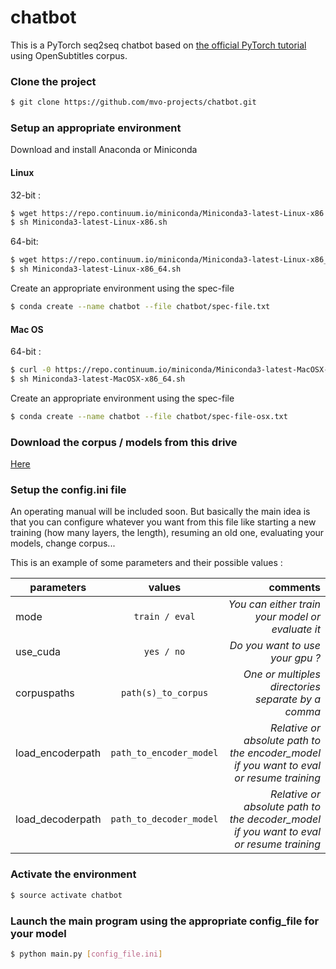 # chatbot
This is a PyTorch seq2seq chatbot based on [the official PyTorch tutorial](https://pytorch.org/tutorials/intermediate/seq2seq_translation_tutorial.html) using OpenSubtitles corpus.

### Clone the project
```sh
$ git clone https://github.com/mvo-projects/chatbot.git
```

### Setup an appropriate environment
Download and install Anaconda or Miniconda

#### Linux
32-bit :
```sh
$ wget https://repo.continuum.io/miniconda/Miniconda3-latest-Linux-x86.sh
$ sh Miniconda3-latest-Linux-x86.sh
```
64-bit:
```sh
$ wget https://repo.continuum.io/miniconda/Miniconda3-latest-Linux-x86_64.sh
$ sh Miniconda3-latest-Linux-x86_64.sh
```
Create an appropriate environment using the spec-file
```sh
$ conda create --name chatbot --file chatbot/spec-file.txt
```

#### Mac OS

64-bit :
```sh
$ curl -0 https://repo.continuum.io/miniconda/Miniconda3-latest-MacOSX-x86_64.sh
$ sh Miniconda3-latest-MacOSX-x86_64.sh
```
Create an appropriate environment using the spec-file
```sh
$ conda create --name chatbot --file chatbot/spec-file-osx.txt
```

### Download the corpus / models from this drive
[Here](https://drive.google.com/open?id=1BqaIDIR2vJMMCgrFuKBtPo9Px_QXqw2n)

### Setup the config.ini file
An operating manual will be included soon.
But basically the main idea is that you can configure whatever you want from this file like starting a new training (how many layers, the length), resuming an old one, evaluating your models, change corpus... 

This is an example of some parameters and their possible values :

| parameters       | values                  | comments                                                                                |
| ---------------- |:-----------------------:| ---------------------------------------------------------------------------------------:|
| mode             | `train / eval`          | *You can either train your model or evaluate it*                                        |
| use_cuda         | `yes / no`              | *Do you want to use your gpu ?*                                                         |
| corpuspaths      | `path(s)_to_corpus`     | *One or multiples directories separate by a comma*                                      |
| load_encoderpath | `path_to_encoder_model` | *Relative or absolute path to the encoder_model if you want to eval or resume training* |
| load_decoderpath | `path_to_decoder_model` | *Relative or absolute path to the decoder_model if you want to eval or resume training* |

### Activate the environment
```sh
$ source activate chatbot
```

### Launch the main program using the appropriate config_file for your model
```sh
$ python main.py [config_file.ini]
```
